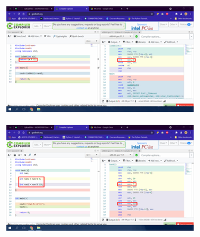 ![Odd or Even](./Images/Odd_or_Even.jpg)
---
![Internal Working of Modulo](./Images/Internal_of_Modulo.jpg)
---

